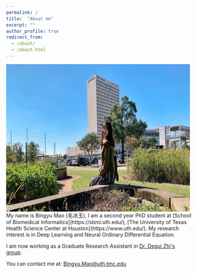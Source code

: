 ```yaml
---
permalink: /
title:  "About me"
excerpt: ""
author_profile: true
redirect_from: 
  - /about/
  - /about.html
---
```

<!-- <img src=https://github.com/bingyumao/bingyumao.github.io/tree/master/images/profile.jpg style="width:540px;height:740px;"> -->

<!--![github small](/images/profile.jpg) -->
<img src="/images/profile.jpg" alt="drawing" width="500" height="400" style="float: left; padding-right:15px"/>
My name is Bingyu Mao (毛冰玉), I am a second year PhD student at [School of Biomedical Informatics](https://sbmi.uth.edu/), [The University of Texas Health Science Center at Houston](https://www.uth.edu/). My research interest is in Deep Learning and Neural Ordinary Differential Equation.  <br>

I am now working as a Graduate Research Assistant in [Dr. Degui Zhi's group](https://zhigroup.github.io/).  <br>


You can contact me at: [Bingyu.Mao@uth.tmc.edu](mailto:Bingyu.Mao@uth.tmc.edu)
